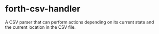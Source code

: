 # forth-csv-handler
A CSV parser that can perform actions depending on its current state and the current location in the CSV file.
